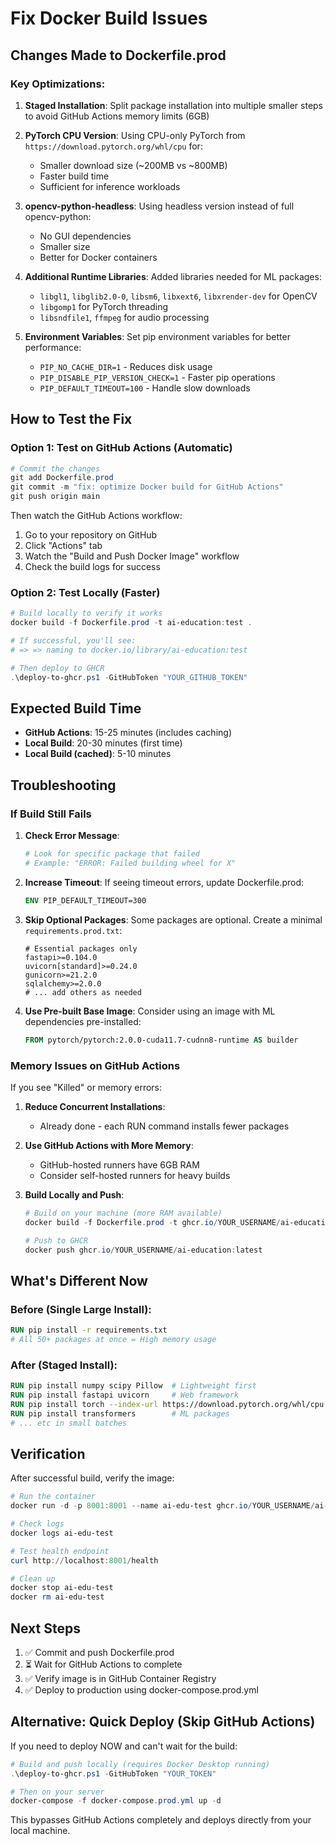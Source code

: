 # Fix Docker Build Issues

## Changes Made to Dockerfile.prod

### Key Optimizations:

1. **Staged Installation**: Split package installation into multiple smaller steps to avoid GitHub Actions memory limits (6GB)

2. **PyTorch CPU Version**: Using CPU-only PyTorch from `https://download.pytorch.org/whl/cpu` for:
   - Smaller download size (~200MB vs ~800MB)
   - Faster build time
   - Sufficient for inference workloads

3. **opencv-python-headless**: Using headless version instead of full opencv-python:
   - No GUI dependencies
   - Smaller size
   - Better for Docker containers

4. **Additional Runtime Libraries**: Added libraries needed for ML packages:
   - `libgl1`, `libglib2.0-0`, `libsm6`, `libxext6`, `libxrender-dev` for OpenCV
   - `libgomp1` for PyTorch threading
   - `libsndfile1`, `ffmpeg` for audio processing

5. **Environment Variables**: Set pip environment variables for better performance:
   - `PIP_NO_CACHE_DIR=1` - Reduces disk usage
   - `PIP_DISABLE_PIP_VERSION_CHECK=1` - Faster pip operations
   - `PIP_DEFAULT_TIMEOUT=100` - Handle slow downloads

## How to Test the Fix

### Option 1: Test on GitHub Actions (Automatic)

```powershell
# Commit the changes
git add Dockerfile.prod
git commit -m "fix: optimize Docker build for GitHub Actions"
git push origin main
```

Then watch the GitHub Actions workflow:
1. Go to your repository on GitHub
2. Click "Actions" tab
3. Watch the "Build and Push Docker Image" workflow
4. Check the build logs for success

### Option 2: Test Locally (Faster)

```powershell
# Build locally to verify it works
docker build -f Dockerfile.prod -t ai-education:test .

# If successful, you'll see:
# => => naming to docker.io/library/ai-education:test

# Then deploy to GHCR
.\deploy-to-ghcr.ps1 -GitHubToken "YOUR_GITHUB_TOKEN"
```

## Expected Build Time

- **GitHub Actions**: 15-25 minutes (includes caching)
- **Local Build**: 20-30 minutes (first time)
- **Local Build (cached)**: 5-10 minutes

## Troubleshooting

### If Build Still Fails

1. **Check Error Message**:
   ```powershell
   # Look for specific package that failed
   # Example: "ERROR: Failed building wheel for X"
   ```

2. **Increase Timeout**:
   If seeing timeout errors, update Dockerfile.prod:
   ```dockerfile
   ENV PIP_DEFAULT_TIMEOUT=300
   ```

3. **Skip Optional Packages**:
   Some packages are optional. Create a minimal `requirements.prod.txt`:
   ```
   # Essential packages only
   fastapi>=0.104.0
   uvicorn[standard]>=0.24.0
   gunicorn>=21.2.0
   sqlalchemy>=2.0.0
   # ... add others as needed
   ```

4. **Use Pre-built Base Image**:
   Consider using an image with ML dependencies pre-installed:
   ```dockerfile
   FROM pytorch/pytorch:2.0.0-cuda11.7-cudnn8-runtime AS builder
   ```

### Memory Issues on GitHub Actions

If you see "Killed" or memory errors:

1. **Reduce Concurrent Installations**:
   - Already done - each RUN command installs fewer packages

2. **Use GitHub Actions with More Memory**:
   - GitHub-hosted runners have 6GB RAM
   - Consider self-hosted runners for heavy builds

3. **Build Locally and Push**:
   ```powershell
   # Build on your machine (more RAM available)
   docker build -f Dockerfile.prod -t ghcr.io/YOUR_USERNAME/ai-education:latest .
   
   # Push to GHCR
   docker push ghcr.io/YOUR_USERNAME/ai-education:latest
   ```

## What's Different Now

### Before (Single Large Install):
```dockerfile
RUN pip install -r requirements.txt
# All 50+ packages at once = High memory usage
```

### After (Staged Install):
```dockerfile
RUN pip install numpy scipy Pillow  # Lightweight first
RUN pip install fastapi uvicorn     # Web framework
RUN pip install torch --index-url https://download.pytorch.org/whl/cpu  # CPU-only
RUN pip install transformers        # ML packages
# ... etc in small batches
```

## Verification

After successful build, verify the image:

```powershell
# Run the container
docker run -d -p 8001:8001 --name ai-edu-test ghcr.io/YOUR_USERNAME/ai-education:latest

# Check logs
docker logs ai-edu-test

# Test health endpoint
curl http://localhost:8001/health

# Clean up
docker stop ai-edu-test
docker rm ai-edu-test
```

## Next Steps

1. ✅ Commit and push Dockerfile.prod
2. ⏳ Wait for GitHub Actions to complete
3. ✅ Verify image is in GitHub Container Registry
4. ✅ Deploy to production using docker-compose.prod.yml

## Alternative: Quick Deploy (Skip GitHub Actions)

If you need to deploy NOW and can't wait for the build:

```powershell
# Build and push locally (requires Docker Desktop running)
.\deploy-to-ghcr.ps1 -GitHubToken "YOUR_TOKEN"

# Then on your server
docker-compose -f docker-compose.prod.yml up -d
```

This bypasses GitHub Actions completely and deploys directly from your local machine.
